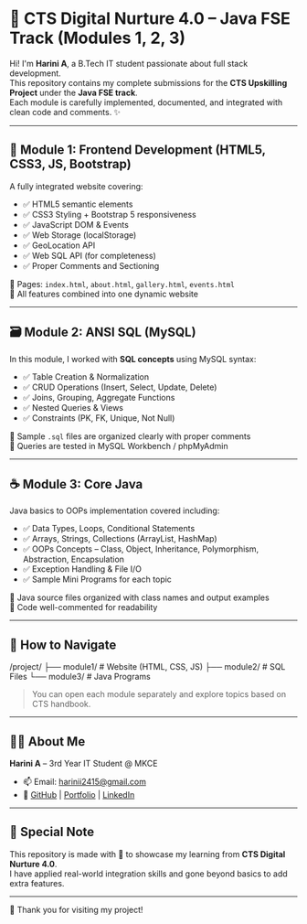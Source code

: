 
# 🌟 CTS Digital Nurture 4.0 – Java FSE Track (Modules 1, 2, 3)

Hi! I'm **Harini A**, a B.Tech IT student passionate about full stack development.  
This repository contains my complete submissions for the **CTS Upskilling Project** under the **Java FSE track**.  
Each module is carefully implemented, documented, and integrated with clean code and comments. ✨

---

## 📘 Module 1: Frontend Development (HTML5, CSS3, JS, Bootstrap)

A fully integrated website covering:
- ✅ HTML5 semantic elements
- ✅ CSS3 Styling + Bootstrap 5 responsiveness
- ✅ JavaScript DOM & Events
- ✅ Web Storage (localStorage)
- ✅ GeoLocation API
- ✅ Web SQL API (for completeness)
- ✅ Proper Comments and Sectioning

🔗 Pages: `index.html`, `about.html`, `gallery.html`, `events.html`  
📂 All features combined into one dynamic website

---

## 🗃️ Module 2: ANSI SQL (MySQL)

In this module, I worked with **SQL concepts** using MySQL syntax:
- ✅ Table Creation & Normalization
- ✅ CRUD Operations (Insert, Select, Update, Delete)
- ✅ Joins, Grouping, Aggregate Functions
- ✅ Nested Queries & Views
- ✅ Constraints (PK, FK, Unique, Not Null)

📁 Sample `.sql` files are organized clearly with proper comments  
🧠 Queries are tested in MySQL Workbench / phpMyAdmin

---

## ☕ Module 3: Core Java

Java basics to OOPs implementation covered including:
- ✅ Data Types, Loops, Conditional Statements
- ✅ Arrays, Strings, Collections (ArrayList, HashMap)
- ✅ OOPs Concepts – Class, Object, Inheritance, Polymorphism, Abstraction, Encapsulation
- ✅ Exception Handling & File I/O
- ✅ Sample Mini Programs for each topic

📂 Java source files organized with class names and output examples  
💬 Code well-commented for readability

---

## 🔗 How to Navigate

/project/
├── module1/ # Website (HTML, CSS, JS)
├── module2/ # SQL Files
└── module3/ # Java Programs

> You can open each module separately and explore topics based on CTS handbook.

---

## 👩‍💻 About Me

**Harini A** – 3rd Year IT Student @ MKCE  
- 📫 Email: harinii2415@gmail.com  
- 🔗 [GitHub](https://github.com/HARINII2415) | [Portfolio](https://harinii2415.github.io) | [LinkedIn](https://www.linkedin.com/in/harini-a-9a014925a/)

---

## 🙌 Special Note

This repository is made with 💖 to showcase my learning from **CTS Digital Nurture 4.0**.  
I have applied real-world integration skills and gone beyond basics to add extra features.

---

🎉 Thank you for visiting my project!


